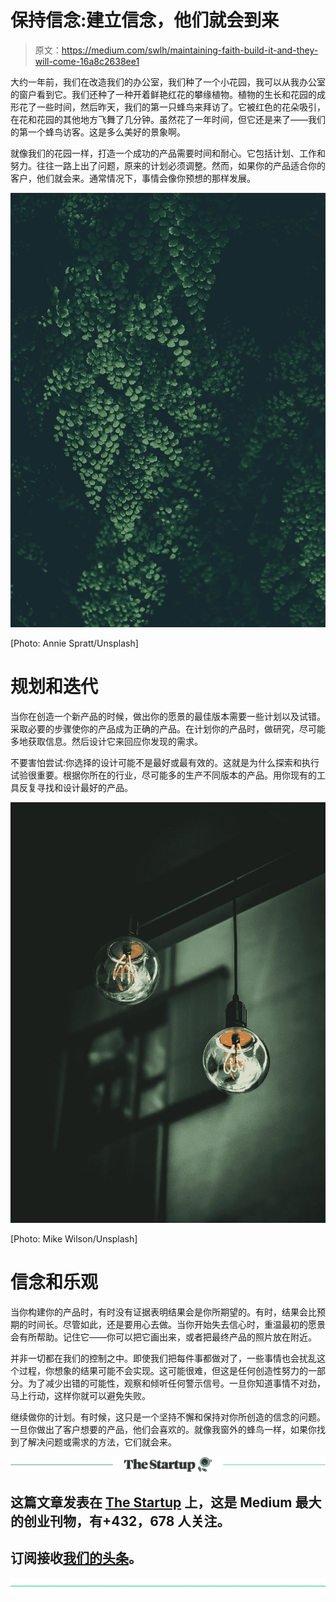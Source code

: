 # 保持信念:建立信念，他们就会到来

> 原文：<https://medium.com/swlh/maintaining-faith-build-it-and-they-will-come-16a8c2638ee1>

大约一年前，我们在改造我们的办公室，我们种了一个小花园，我可以从我办公室的窗户看到它。我们还种了一种开着鲜艳红花的攀缘植物。植物的生长和花园的成形花了一些时间，然后昨天，我们的第一只蜂鸟来拜访了。它被红色的花朵吸引，在花和花园的其他地方飞舞了几分钟。虽然花了一年时间，但它还是来了——我们的第一个蜂鸟访客。这是多么美好的景象啊。

就像我们的花园一样，打造一个成功的产品需要时间和耐心。它包括计划、工作和努力。往往一路上出了问题，原来的计划必须调整。然而，如果你的产品适合你的客户，他们就会来。通常情况下，事情会像你预想的那样发展。

![](img/e58dd437ad4c4c2127b720238cb5544f.png)

[Photo: Annie Spratt/Unsplash]

# 规划和迭代

当你在创造一个新产品的时候，做出你的愿景的最佳版本需要一些计划以及试错。采取必要的步骤使你的产品成为正确的产品。在计划你的产品时，做研究，尽可能多地获取信息。然后设计它来回应你发现的需求。

不要害怕尝试:你选择的设计可能不是最好或最有效的。这就是为什么探索和执行试验很重要。根据你所在的行业，尽可能多的生产不同版本的产品。用你现有的工具反复寻找和设计最好的产品。

![](img/2ed0fc853b4e87b1f7f1abeb46ac19b8.png)

[Photo: Mike Wilson/Unsplash]

# 信念和乐观

当你构建你的产品时，有时没有证据表明结果会是你所期望的。有时，结果会比预期的时间长。尽管如此，还是要用心去做。当你开始失去信心时，重温最初的愿景会有所帮助。记住它——你可以把它画出来，或者把最终产品的照片放在附近。

并非一切都在我们的控制之中。即使我们把每件事都做对了，一些事情也会扰乱这个过程，你想象的结果可能不会实现。这可能很难，但这是任何创造性努力的一部分。为了减少出错的可能性，观察和倾听任何警示信号。一旦你知道事情不对劲，马上行动，这样你就可以避免失败。

继续做你的计划。有时候，这只是一个坚持不懈和保持对你所创造的信念的问题。一旦你做出了客户想要的产品，他们会喜欢的。就像我窗外的蜂鸟一样，如果你找到了解决问题或需求的方法，它们就会来。

[![](img/308a8d84fb9b2fab43d66c117fcc4bb4.png)](https://medium.com/swlh)

## 这篇文章发表在 [The Startup](https://medium.com/swlh) 上，这是 Medium 最大的创业刊物，有+432，678 人关注。

## 订阅接收[我们的头条](https://growthsupply.com/the-startup-newsletter/)。

[![](img/b0164736ea17a63403e660de5dedf91a.png)](https://medium.com/swlh)